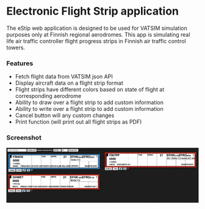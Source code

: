 # Electronic Flight Strip application

The eStip web application is designed to be used for VATSIM simulation purposes only at Finnish regional aerodromes.
This app is simulating real life air traffic controller flight progress strips in Finnish air traffic control towers.

### Features
- Fetch flight data from VATSIM json API
- Display aircraft data on a flight strip format
- Flight strips have different colors based on state of flight at corresponding aerodrome
- Ability to draw over a flight strip to add custom information
- Ability to write over a flight strip to add custom information
- Cancel button will any custom changes
- Print function (will print out all flight strips as PDF)

### Screenshot
<img src="./screenshot.png" alt="plot">
